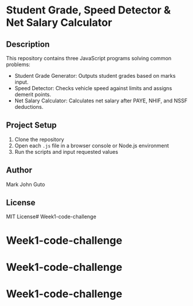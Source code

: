 # Student Grade, Speed Detector & Net Salary Calculator

## Description
This repository contains three JavaScript programs solving common problems:

- Student Grade Generator: Outputs student grades based on marks input.
- Speed Detector: Checks vehicle speed against limits and assigns demerit points.
- Net Salary Calculator: Calculates net salary after PAYE, NHIF, and NSSF deductions.

## Project Setup
1. Clone the repository  
2. Open each `.js` file in a browser console or Node.js environment  
3. Run the scripts and input requested values  

## Author
Mark John Guto

## License
MIT License# Week1-code-challenge
# Week1-code-challenge
# Week1-code-challenge
# Week1-code-challenge
